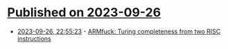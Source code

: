 # [Published on 2023-09-26](index.md)

* [2023-09-26, 22:55:23](https://lobste.rs/s/7c0oo1/armfuck_turing_completeness_from_two) - [ARMfuck: Turing completeness from two RISC instructions](https://kellanclark.github.io/2023/09/18/armfuck/)
